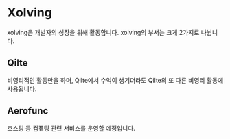 # Xolving
xolving은 개발자의 성장을 위해 활동합니다.
xolving의 부서는 크게 2가지로 나뉩니다.

## Qilte
비영리적인 활동만을 하며, Qilte에서 수익이 생기더라도 Qilte의 또 다른 비영리 활동에 사용됩니다.

## Aerofunc
호스팅 등 컴퓨팅 관련 서비스를 운영할 예정입니다.
